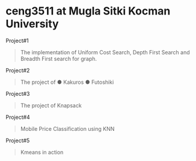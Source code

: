 # ceng3511 at Mugla Sitki Kocman University

Project#1 
> The implementation of Uniform Cost Search, Depth First Search and Breadth First search for graph.

Project#2
> The project of 
● Kakuros
● Futoshiki

Project#3
> The project of Knapsack

Project#4
> Mobile Price Classification using KNN

Project#5
> Kmeans in action  

